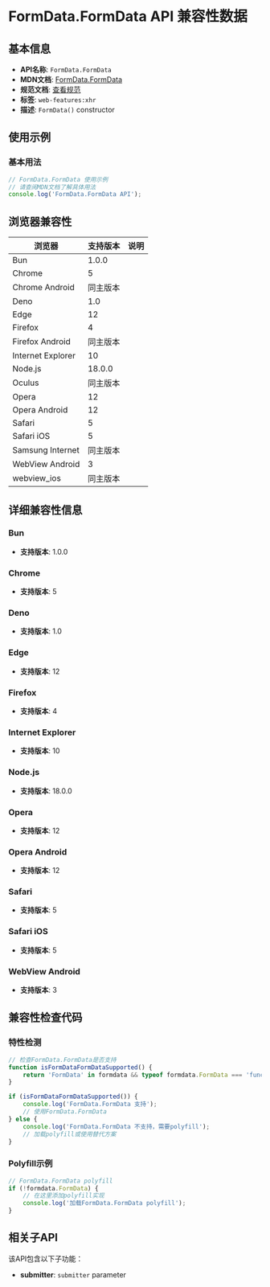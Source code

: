 # FormData.FormData API 兼容性数据

## 基本信息

- **API名称**: `FormData.FormData`
- **MDN文档**: [FormData.FormData](https://developer.mozilla.org/docs/Web/API/FormData/FormData)
- **规范文档**: [查看规范](https://xhr.spec.whatwg.org/#dom-formdata)
- **标签**: `web-features:xhr`
- **描述**: `FormData()` constructor

## 使用示例

### 基本用法

```javascript
// FormData.FormData 使用示例
// 请查阅MDN文档了解具体用法
console.log('FormData.FormData API');
```

## 浏览器兼容性

| 浏览器 | 支持版本 | 说明 |
|--------|----------|------|
| Bun | 1.0.0 |  |
| Chrome | 5 |  |
| Chrome Android | 同主版本 |  |
| Deno | 1.0 |  |
| Edge | 12 |  |
| Firefox | 4 |  |
| Firefox Android | 同主版本 |  |
| Internet Explorer | 10 |  |
| Node.js | 18.0.0 |  |
| Oculus | 同主版本 |  |
| Opera | 12 |  |
| Opera Android | 12 |  |
| Safari | 5 |  |
| Safari iOS | 5 |  |
| Samsung Internet | 同主版本 |  |
| WebView Android | 3 |  |
| webview_ios | 同主版本 |  |

## 详细兼容性信息

### Bun

- **支持版本**: 1.0.0

### Chrome

- **支持版本**: 5

### Deno

- **支持版本**: 1.0

### Edge

- **支持版本**: 12

### Firefox

- **支持版本**: 4

### Internet Explorer

- **支持版本**: 10

### Node.js

- **支持版本**: 18.0.0

### Opera

- **支持版本**: 12

### Opera Android

- **支持版本**: 12

### Safari

- **支持版本**: 5

### Safari iOS

- **支持版本**: 5

### WebView Android

- **支持版本**: 3

## 兼容性检查代码

### 特性检测

```javascript
// 检查FormData.FormData是否支持
function isFormDataFormDataSupported() {
    return 'FormData' in formdata && typeof formdata.FormData === 'function';
}

if (isFormDataFormDataSupported()) {
    console.log('FormData.FormData 支持');
    // 使用FormData.FormData
} else {
    console.log('FormData.FormData 不支持，需要polyfill');
    // 加载polyfill或使用替代方案
}
```

### Polyfill示例

```javascript
// FormData.FormData polyfill
if (!formdata.FormData) {
    // 在这里添加polyfill实现
    console.log('加载FormData.FormData polyfill');
}
```

## 相关子API

该API包含以下子功能：

- **submitter**: `submitter` parameter

